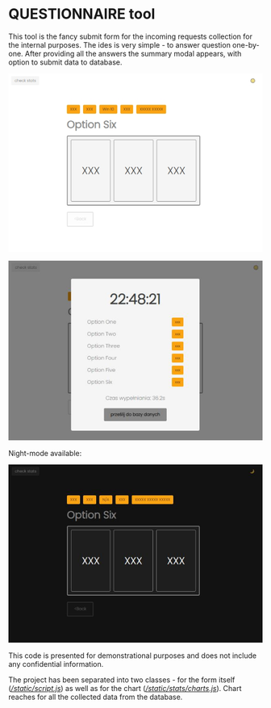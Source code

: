 # QUESTIONNAIRE tool

This tool is the fancy submit form for the incoming requests collection for the internal purposes.
The ides is very simple - to answer question one-by-one.
After providing all the answers the summary modal appears, with option to submit data to database.

![calendar](./questionnaire-day.jpg)

![calendar](./questionnaire-day-modal.jpg)

Night-mode available:

![calendar](./questionnaire-night.jpg)

This code is presented for demonstrational purposes and does not include any confidential information.

The project has been separated into two classes - for the form itself ([*/static/script.js*](https://github.com/lukmrv/questionnaire-tool/blob/master/static/script.js)) as well as for the chart ([*/static/stats/charts.js*](https://github.com/lukmrv/questionnaire-tool/blob/master/static/stats/charts.js)). Chart reaches for all the collected data from the database.
